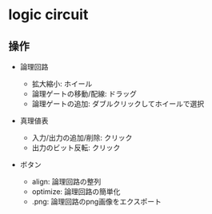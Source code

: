 # logic circuit

## 操作

- 論理回路
    + 拡大縮小: ホイール
    + 論理ゲートの移動/配線: ドラッグ
    + 論理ゲートの追加: ダブルクリックしてホイールで選択

- 真理値表
    + 入力/出力の追加/削除: クリック
    + 出力のビット反転: クリック

- ボタン
    + align: 論理回路の整列
    + optimize: 論理回路の簡単化
    + .png: 論理回路のpng画像をエクスポート